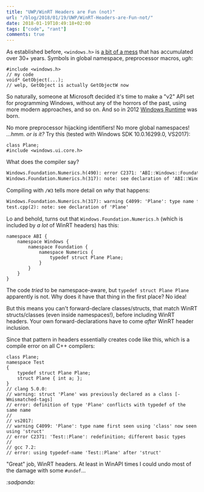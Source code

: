```yaml
---
title: "UWP/WinRT Headers are Fun (not)"
url: "/blog/2018/01/19/UWP/WinRT-Headers-are-Fun-not/"
date: 2018-01-19T10:49:18+02:00
tags: ["code", "rant"]
comments: true
---
```

As established before, `<windows.h>` is [a bit of a mess](/blog/2018/01/12/Minimizing-windows.h/)
that has accumulated over 30+ years. Symbols in global namespace, preprocessor macros, *ugh*:

```
#include <windows.h>
// my code
void* GetObject(...);
// welp, GetObject is actually GetObjectW now
```

So naturally, someone at Microsoft decided it's time to make a "v2" API set for programming Windows,
without any of the horrors of the past, using more modern approaches, and so on. And so in 2012
[Windows Runtime](https://en.wikipedia.org/wiki/Windows_Runtime) was born.

No more preprocessor hijacking identifiers! No more global namespaces! *...hmm. or is it?* Try this
(tested with Windows SDK 10.0.16299.0, VS2017):

```
class Plane;
#include <windows.ui.core.h>
```

What does the compiler say?
```txt
Windows.Foundation.Numerics.h(490): error C2371: 'ABI::Windows::Foundation::Numerics::Plane': redefinition; different basic types
Windows.Foundation.Numerics.h(317): note: see declaration of 'ABI::Windows::Foundation::Numerics::Plane'
```
Compiling with `/W3` tells more detail on *why* that happens:

```txt
Windows.Foundation.Numerics.h(317): warning C4099: 'Plane': type name first seen using 'class' now seen using 'struct'
test.cpp(2): note: see declaration of 'Plane'
```

Lo and behold, turns out that `Windows.Foundation.Numerics.h` (which is included by *a lot* of WinRT headers) has this:
```
namespace ABI {
    namespace Windows {
        namespace Foundation {
            namespace Numerics {                
                typedef struct Plane Plane;
            } 
        } 
    } 
} 
```

The code *tried* to be namespace-aware, but `typedef struct Plane Plane` apparently is not. Why does it have
that thing in the first place? No idea!

But this means you can't forward-declare classes/structs, that match WinRT structs/classes
(even inside namespaces!), before including WinRT headers. Your own forward-declarations have to come
*after* WinRT header inclusion.

Since that pattern in headers essentially creates code like this, which is a compile error on all C++ compilers:

```
class Plane;
namespace Test
{
    typedef struct Plane Plane;
    struct Plane { int a; };
}
// clang 5.0.0:
// warning: struct 'Plane' was previously declared as a class [-Wmismatched-tags]
// error: definition of type 'Plane' conflicts with typedef of the same name
//
// vs2017:
// warning C4099: 'Plane': type name first seen using 'class' now seen using 'struct'
// error C2371: 'Test::Plane': redefinition; different basic types
//
// gcc 7.2:
// error: using typedef-name 'Test::Plane' after 'struct'
```

"Great" job, WinRT headers. At least in WinAPI times I could undo most of the damage with some `#undef`...

*:sadpanda:*
